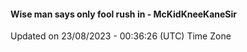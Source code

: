 #### Wise man says only fool rush in - McKidKneeKaneSir
Updated on 23/08/2023 - 00:36:26 (UTC) Time Zone
